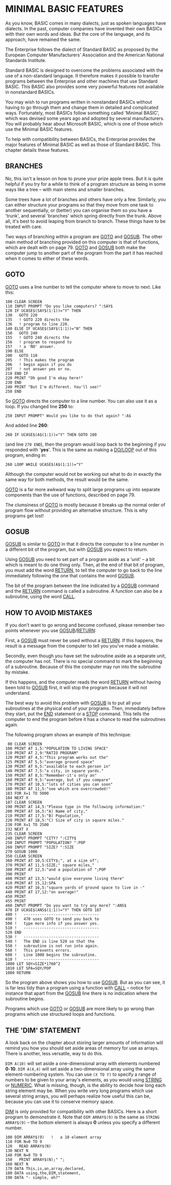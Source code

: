 # MINIMAL BASIC FEATURES

As you know, BASIC comes in many dialects, just as spoken languages have dialects. In the past, computer companies have invented their own BASICs with their own words and ideas. But the core of the language, and its approach, have remained the same.

The Enterprise follows the dialect of Standard BASIC as proposed by the European Computer Manufacturers' Association and the American National Standards Institute.

Standard BASIC is designed to overcome the problems associated with the use of a non-standard language. It therefore makes it possible to transfer programs between the Enterprise and other machines that use Standard BASIC. This BASIC also provides some very powerful features not available in nonstandard BASICs.

You may wish to run programs written in nonstandard BASICs without having to go through them and change them in detailed and complicated ways. Fortunately, most BASICs follow something called 'Minimal BASIC', which was devised some years ago and adopted by several manufacturers. You will probably hear about Microsoft BASIC, which is one of those which use the Minimal BASIC features.

To help with compatibility between BASICs, the Enterprise provides the major features of Minimal BASIC as well as those of Standard BASIC. This chapter details these features.

## BRANCHES

No, this isn't a lesson on how to prune your prize apple trees. But it is quite helpful if you try for a while to think of a program structure as being in some ways like a tree – with main stems and smaller branches.

Some trees have a lot of branches and others have only a few. Similarly, you can either structure your programs so that they move from one task to another sequentially, or (better) you can organise them so you have a 'trunk', and several 'branches' which spring directly from the trunk. Above all, it's best to avoid leaping from branch to branch. These things have to be treated with care.

Two ways of branching within a program are [GOTO](man_cs-goto.md) and [GOSUB](man_cs-gosub.md). The other main method of branching provided on this computer is that of functions, which are dealt with on page 79.
[GOTO](man_cs-goto.md) and [GOSUB](man_cs-gosub.md) both make the computer jump to another part of the program from the part it has reached when it comes to either of these words.

## GOTO

[GOTO](man_cs-goto.md) uses a line number to tell the computer where to move to next. Like this:
```
100 CLEAR SCREEN
110 INPUT PROMPT "Do you like computers? ":SAY$
120 IF UCASE$(SAY$(1:1))="Y" THEN
130   GOTO 220
135   !	GOTO 220 directs the
136   !	program to line 220.
140 ELSE IF UCASE$(SAY$(1:1))="N" THEN
150   GOTO 240
155   !	GOTO 240 directs the
156   !	program to respond to
157   !	a 'NO' answer.
190 ELSE
200   GOTO 110
205   !	This makes the program
206   !	begin again if you do
207   !	not answer yes or no.
210 END IF
220 PRINT "Oh good I'm okay here!"
230 END
240 PRINT "But I'm different. You'll see!"
250 END
```
So [GOTO](man_cs-goto.md) directs the computer to a line number. You can also use it as a loop. If you changed line **250** to:
```
250 INPUT PROMPT" Would you like to do that again? ":A$
```
And added line **260**:
```
260 IF UCASE$(A$(1:1))="Y" THEN GOTO 100
```
(and line `270 END`), then the program would loop back to the beginning if you responded with '**yes**'. This is the same as making a [DO/LOOP](man_cs-do.md) out of this program, ending in:
```
260 LOOP WHILE UCASE$(A$(1:1))="Y"
```
Although the computer would not be working out what to do in exactly the same way for both methods, the result would be the same.

[GOTO](man_cs-goto.md) is a far more awkward way to split large programs up into separate components than the use of functions, described on page 79.

The clumsiness of [GOTO](man_cs-goto.md) is mostly because it breaks up the normal order of program flow without providing an alternative structure. This is why programs get lost!

## GOSUB

[GOSUB](man_cs-gosub.md) is similar to [GOTO](man_cs-goto.md) in that it directs the computer to a line number in a different bit of the program, but with [GOSUB](man_cs-gosub.md) you expect to return.

Using [GOSUB](man_cs-gosub.md) you need to set part of a program aside as a 'unit' – a bit which is meant to do one thing only. Then, at the end of that bit of program, you must add the word [RETURN](man_cs-return.md), to tell the computer to go back to the line immediately following the one that contains the word [GOSUB](man_cs-gosub.md).

The bit of the program between the line indicated by a [GOSUB](man_cs-gosub.md) command and the [RETURN](man_cs-return.md) command is called a subroutine. A function can also be a subroutine, using the word [CALL](man_cs-call.md).

## HOW TO AVOID MISTAKES

If you don't want to go wrong and become confused, please remember two points whenever you use [GOSUB](man_cs-gosub.md)/[RETURN](man_cs-return.md):

First, a [GOSUB](man_cs-gosub.md) must never be used without a [RETURN](man_cs-return.md). If this happens, the result is a message from the computer to tell you you've made a mistake.

Secondly, even though you have set the subroutine aside as a separate unit, the computer has not. There is no special command to mark the beginning of a subroutine. Because of this the computer may run into the subroutine by mistake.

If this happens, and the computer reads the word [RETURN](man_cs-return.md) without having been told to [GOSUB](man_cs-gosub.md) first, it will stop the program because it will not understand.

The best way to avoid this problem with [GOSUB](man_cs-gosub.md) is to put all your subroutines at the physical end of your programs. Then, immediately before they start, put the [END](man_cs-end.md) statement or a [STOP](man_cs-stop.md) command. This tells the computer to end the program before it has a chance to read the subroutines again.

The following program shows an example of this technique:
```
 80 CLEAR SCREEN
100 PRINT AT 1,5:"POPULATION TO LIVING SPACE"
110 PRINT AT 2,9:"RATIO PROGRAM"
120 PRINT AT 4,5:"This program works out the"
125 PRINT AT 5,5:"average ground space"
130 PRINT AT 6,5:"available to each person in"
140 PRINT AT 7,5:"a city, in square yards."
150 PRINT AT 8,5:"Remember-it's only an"
160 PRINT AT 9,5:"average, but if you compare"
170 PRINT AT 10,5:"lots of cities you can soon"
180 PRINT AT 11,5:"see which are overcrowded!"
183 FOR X=1 TO 5000
184 NEXT X
187 CLEAR SCREEN
190 PRINT AT 14,5:"Please type in the following information:"
200 PRINT AT 16,5:"A) Name of city,"
210 PRINT AT 17,5:"B) Population,"
220 PRINT AT 18,5:"C) Size of city in square miles."
230 FOR X=1 TO 2500
232 NEXT X
235 CLEAR SCREEN
240 INPUT PROMPT "CITY? ":CITY$
250 INPUT PROMPT "POPULATION? ":POP
260 INPUT PROMPT "SIZE? ":SIZE
270 GOSUB 1000
350 CLEAR SCREEN
360 PRINT AT 10,5:CITY$;", at a size of";
370 PRINT AT 11,5:SIZE;" square miles,"
380 PRINT AT 12,5:"and a population of ";POP
390 PRINT
400 PRINT AT 13,5:"would give everyone living there"
410 PRINT AT 15,12:SPA
420 PRINT AT 16,5:"square yards of ground space to live in -"
440 PRINT AT 17,12:"on average!"
450 PRINT
455 PRINT
460 INPUT PROMPT "Do you want to try any more? ":ANS$
470 IF UCASE$(ANS$(1:1))="Y" THEN GOTO 187
480 !	---------------------------------
490 !	470 uses GOTO to send you back to
500 !	type more info if you answer yes.
510 !	---------------------------------
520 END
530 !	---------------------------------
540 !	The END is line 520 so that the
550 !	subroutine is not run into again.
560 !	This prevents errors.
600 !	Line 1000 begins the subroutine.
610 !	---------------------------------
1000 LET SQY=SIZE*1760^2
1010 LET SPA=SQY/POP
1080 RETURN
```
So the program above shows you how to use [GOSUB](man_cs-gosub.md). But as you can see, it is far less tidy than a program using a function with [CALL](man_cs-call.md) – notice for instance that apart from the [GOSUB](man_cs-gosub.md) line there is no indication where the subroutine begins.

Programs which use [GOTO](man_cs-goto.md) or [GOSUB](man_cs-gosub.md) are more likely to go wrong than programs which use structured loops and functions.

## THE 'DIM' STATEMENT

A look back on the chapter about storing larger amounts of information will remind you how you should set aside areas of memory for use as arrays. There is another, less versatile, way to do this.

`DIM A(10)` will set aside a one-dimensional array with elements numbered **0**-**10**. `DIM A(4,4)` will set aside a two-dimensional array using the same element-numbering system. You can use `(X TO Y)` to specify a range of numbers to be given to your array's elements, as you would using [STRING](man_cs-string.md) or [NUMERIC](man_cs-numeric.md). What is missing, though, is the ability to decide how long each string element may be. When you write very long programs which use several string arrays, you will perhaps realize how useful this can be, because you can use it to conserve memory space.

[DIM](man_cs-dim.md) is only provided for compatibility with other BASICs. Here is a short program to demonstrate it. Note that `DIM ARRAY$(9)` is the same as `STRING ARRAY$(9)` – the bottom element is always **0** unless you specify a different number.
```
100 DIM ARRAY$(9)	!	a 10 element array
110 FOR N=0 TO 9
120   READ ARRAY$(N)
130 NEXT N
140 FOR N=0 TO 9
150   PRINT ARRAY$(N);" ";
160 NEXT N
170 DATA This,is,an,array,declared,
180 DATA using,the,DIM,statement,
190 DATA "- simple, eh?"
```
